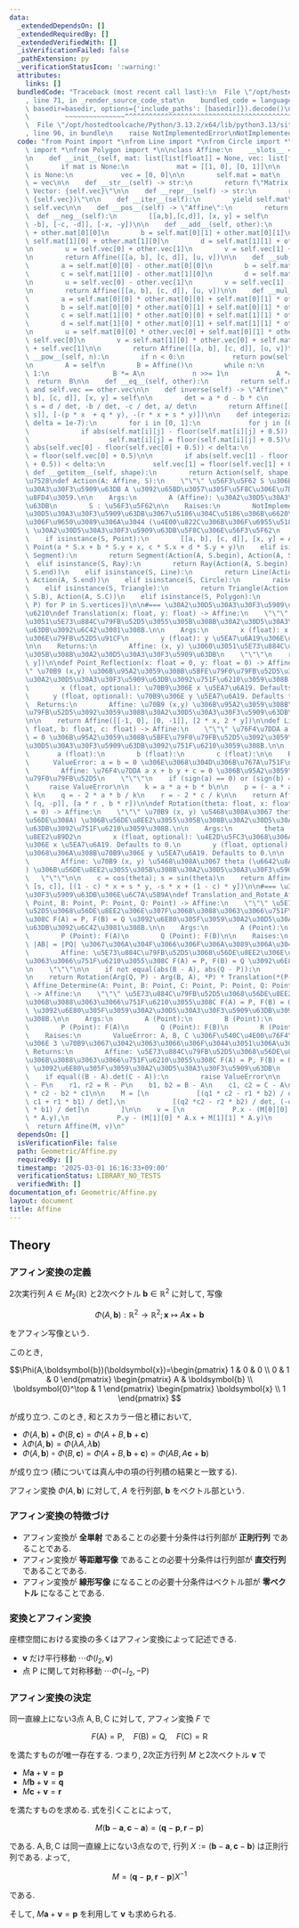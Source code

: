 ```yaml
---
data:
  _extendedDependsOn: []
  _extendedRequiredBy: []
  _extendedVerifiedWith: []
  _isVerificationFailed: false
  _pathExtension: py
  _verificationStatusIcon: ':warning:'
  attributes:
    links: []
  bundledCode: "Traceback (most recent call last):\n  File \"/opt/hostedtoolcache/Python/3.13.2/x64/lib/python3.13/site-packages/onlinejudge_verify/documentation/build.py\"\
    , line 71, in _render_source_code_stat\n    bundled_code = language.bundle(stat.path,\
    \ basedir=basedir, options={'include_paths': [basedir]}).decode()\n          \
    \         ~~~~~~~~~~~~~~~^^^^^^^^^^^^^^^^^^^^^^^^^^^^^^^^^^^^^^^^^^^^^^^^^^^^^^^^^^^^^^^^^^\n\
    \  File \"/opt/hostedtoolcache/Python/3.13.2/x64/lib/python3.13/site-packages/onlinejudge_verify/languages/python.py\"\
    , line 96, in bundle\n    raise NotImplementedError\nNotImplementedError\n"
  code: "from Point import *\nfrom Line import *\nfrom Circle import *\nfrom Triangle\
    \ import *\nfrom Polygon import *\n\nclass Affine:\n    __slots__ = ('mat', 'vec')\n\
    \n    def __init__(self, mat: list[list[float]] = None, vec: list[float] = None):\n\
    \        if mat is None:\n            mat = [[1, 0], [0, 1]]\n\n        if vec\
    \ is None:\n            vec = [0, 0]\n\n        self.mat = mat\n        self.vec\
    \ = vec\n\n    def __str__(self) -> str:\n        return f\"Matrix: {self.mat},\
    \ Vector: {self.vec}\"\n\n    def __repr__(self) -> str:\n        return f\"{self.__class__.__name__}({self.mat},\
    \ {self.vec})\"\n\n    def __iter__(self):\n        yield self.mat\n        yield\
    \ self.vec\n\n    def __pos__(self) -> \"Affine\":\n        return self\n\n  \
    \  def __neg__(self):\n        [[a,b],[c,d]], [x, y] = self\n        return Affine([[-a,\
    \ -b], [-c, -d]], [-x, -y])\n\n    def __add__(self, other):\n        a = self.mat[0][0]\
    \ + other.mat[0][0]\n        b = self.mat[0][1] + other.mat[0][1]\n        c =\
    \ self.mat[1][0] + other.mat[1][0]\n        d = self.mat[1][1] + other.mat[1][1]\n\
    \n        u = self.vec[0] + other.vec[1]\n        v = self.vec[1] + other.vec[1]\n\
    \n        return Affine([[a, b], [c, d]], [u, v])\n\n    def __sub__(self,other):\n\
    \        a = self.mat[0][0] - other.mat[0][0]\n        b = self.mat[0][1] - other.mat[0][1]\n\
    \        c = self.mat[1][0] - other.mat[1][0]\n        d = self.mat[1][1] - other.mat[1][1]\n\
    \n        u = self.vec[0] - other.vec[1]\n        v = self.vec[1] - other.vec[1]\n\
    \n        return Affine([[a, b], [c, d]], [u, v])\n\n    def __mul__(self, other):\n\
    \        a = self.mat[0][0] * other.mat[0][0] + self.mat[0][1] * other.mat[1][0]\n\
    \        b = self.mat[0][0] * other.mat[0][1] + self.mat[0][1] * other.mat[1][1]\n\
    \        c = self.mat[1][0] * other.mat[0][0] + self.mat[1][1] * other.mat[1][0]\n\
    \        d = self.mat[1][0] * other.mat[0][1] + self.mat[1][1] * other.mat[1][1]\n\
    \n        u = self.mat[0][0] * other.vec[0] + self.mat[0][1] * other.vec[1] +\
    \ self.vec[0]\n        v = self.mat[1][0] * other.vec[0] + self.mat[1][1] * other.vec[1]\
    \ + self.vec[1]\n\n        return Affine([[a, b], [c, d]], [u, v])\n\n    def\
    \ __pow__(self, n):\n        if n < 0:\n            return pow(self, -n).inverse()\n\
    \n        A = self\n        B = Affine()\n        while n:\n            if n &\
    \ 1:\n                B *= A\n            n >>= 1\n            A *= A\n      \
    \  return  B\n\n    def __eq__(self, other):\n        return self.mat == other.mat\
    \ and self.vec == other.vec\n\n    def inverse(self) -> \"Affine\":\n        [[a,\
    \ b], [c, d]], [x, y] = self\n\n        det = a * d - b * c\n        p, q, r,\
    \ s = d / det, -b / det, -c / det, a/ det\n        return Affine([[p, q], [r,\
    \ s]], [-(p * x  + q * y), -(r * x + s * y)])\n\n    def integerization(self,\
    \ delta = 1e-7):\n        for i in [0, 1]:\n            for j in [0, 1]:\n   \
    \             if abs(self.mat[i][j] - floor(self.mat[i][j] + 0.5)) < delta:\n\
    \                    self.mat[i][j] = floor(self.mat[i][j] + 0.5)\n\n        if\
    \ abs(self.vec[0] - floor(self.vec[0] + 0.5)) < delta:\n            self.vec[0]\
    \ = floor(self.vec[0] + 0.5)\n\n        if abs(self.vec[1] - floor(self.vec[1]\
    \ + 0.5)) < delta:\n            self.vec[1] = floor(self.vec[1] + 0.5)\n\n   \
    \ def __getitem__(self, shape):\n        return Action(self, shape)\n\n#=== \u4F5C\
    \u7528\ndef Action(A: Affine, S):\n    \"\"\" \u56F3\u5F62 S \u306B\u30A2\u30D5\
    \u30A3\u30F3\u5909\u63DB A \u3092\u65BD\u3057\u305F\u5F8C\u306E\u7D50\u679C\u3092\
    \u8FD4\u3059.\n\n    Args:\n        A (Affine): \u30A2\u30D5\u30A3\u30F3\u5909\
    \u63DB\n        S : \u56F3\u5F62\n\n    Raises:\n        NotImplemented: \u30A2\
    \u30D5\u30A3\u30F3\u5909\u63DB\u3067\u5186\u304C\u5186\u306B\u6620\u308B\u3068\
    \u306F\u9650\u3089\u306A\u3044 (\u4E00\u822C\u306B\u306F\u6955\u5186)\n\n    Returns:\
    \ \u30A2\u30D5\u30A3\u30F3\u5909\u63DB\u5F8C\u306E\u56F3\u5F62\n    \"\"\"\n\n\
    \    if isinstance(S, Point):\n        [[a, b], [c, d]], [x, y] = A\n        return\
    \ Point(a * S.x + b * S.y + x, c * S.x + d * S.y + y)\n    elif isinstance(S,\
    \ Segment):\n        return Segment(Action(A, S.begin), Action(A, S.end))\n  \
    \  elif isinstance(S, Ray):\n        return Ray(Action(A, S.begin), Action(A,\
    \ S.end))\n    elif isinstance(S, Line):\n        return Line(Action(A, S.begin),\
    \ Action(A, S.end))\n    elif isinstance(S, Circle):\n        raise NotImplemented\n\
    \    elif isinstance(S, Triangle):\n        return Triangle(Action(A, S.A), Action(A,\
    \ S.B), Action(A, S.C))\n    elif isinstance(S, Polygon):\n        return Polygon(*[Action(A,\
    \ P) for P in S.vertices])\n\n#=== \u30A2\u30D5\u30A3\u30F3\u5909\u63DB\u306E\u751F\
    \u6210\ndef Translation(x: float, y: float) -> Affine:\n    \"\"\" (x, y) \u3060\
    \u3051\u5E73\u884C\u79FB\u52D5\u3055\u305B\u308B\u30A2\u30D5\u30A3\u30F3\u5909\
    \u63DB\u3092\u6C42\u3081\u308B.\n\n    Args:\n        x (float): x \u5EA7\u6A19\
    \u306E\u79FB\u52D5\u91CF\n        y (float): y \u5EA7\u6A19\u306E\u79FB\u52D5\u91CF\
    \n\n    Returns:\n        Affine: (x, y) \u3060\u3051\u5E73\u884C\u79FB\u52D5\u3055\
    \u305B\u308B\u30A2\u30D5\u30A3\u30F3\u5909\u63DB\n    \"\"\"\n    return Affine(vec=[x,\
    \ y])\n\ndef Point_Reflection(x: float = 0, y: float = 0) -> Affine:\n    \"\"\
    \" \u70B9 (x,y) \u306B\u95A2\u3059\u308B\u5BFE\u79F0\u79FB\u52D5\u3092\u3059\u308B\
    \u30A2\u30D5\u30A3\u30F3\u5909\u63DB\u3092\u751F\u6210\u3059\u308B.\n\n    Args:\n\
    \        x (float, optional): \u70B9\u306E x \u5EA7\u6A19. Defaults to 0.\n  \
    \      y (float, optional): \u70B9\u306E y \u5EA7\u6A19. Defaults to 0.\n\n  \
    \  Returns:\n        Affine: \u70B9 (x,y) \u306B\u95A2\u3059\u308B\u5BFE\u79F0\
    \u79FB\u52D5\u3092\u3059\u308B\u30A2\u30D5\u30A3\u30F3\u5909\u63DB\n    \"\"\"\
    \n\n    return Affine([[-1, 0], [0, -1]], [2 * x, 2 * y])\n\ndef Line_Reflection(a:\
    \ float, b: float, c: float) -> Affine:\n    \"\"\" \u76F4\u7DDA a x + b y + c\
    \ = 0 \u306B\u95A2\u3059\u308B\u5BFE\u79F0\u79FB\u52D5\u3092\u3059\u308B\u30A2\
    \u30D5\u30A3\u30F3\u5909\u63DB\u3092\u751F\u6210\u3059\u308B.\n\n    Args:\n \
    \       a (float):\n        b (float):\n        c (float):\n\n    Raises:\n  \
    \      ValueError: a = b = 0 \u306E\u3068\u304D\u306B\u767A\u751F\n\n    Returns:\n\
    \        Affine: \u76F4\u7DDA a x + b y + c = 0 \u306B\u95A2\u3059\u308B\u5BFE\
    \u79F0\u79FB\u52D5\n    \"\"\"\n    if (sign(a) == 0) or (sign(b) == 0):\n   \
    \     raise ValueError\n\n    k = a * a + b * b\n\n    p = (- a * a + b * b) /\
    \ k\n    q = - 2 * a * b / k\n    r = - 2 * c / k\n\n    return Affine([[p, q],\
    \ [q, -p]], [a * r , b * r])\n\ndef Rotation(theta: float, x: float = 0, y: float\
    \ = 0) -> Affine:\n    \"\"\" \u70B9 (x, y) \u5468\u308A\u3067 theta (\u6642\u8A08\
    \u56DE\u308A) \u306B\u56DE\u8EE2\u3055\u305B\u308B\u30A2\u30D5\u30A3\u30F3\u5909\
    \u63DB\u3092\u751F\u6210\u3059\u308B.\n\n    Args:\n        theta (float): \u56DE\
    \u8EE2\u89D2\n        x (float, optional): \u4E2D\u5FC3\u3068\u306A\u308B\u70B9\
    \u306E x \u5EA7\u6A19. Defaults to 0.\n        y (float, optional): \u4E2D\u5FC3\
    \u3068\u306A\u308B\u70B9\u306E y \u5EA7\u6A19. Defaults to 0.\n\n    Returns:\n\
    \        Affine: \u70B9 (x, y) \u5468\u308A\u3067 theta (\u6642\u8A08\u56DE\u308A\
    ) \u306B\u56DE\u8EE2\u3055\u305B\u308B\u30A2\u30D5\u30A3\u30F3\u5909\u63DB\n \
    \   \"\"\"\n\n    c = cos(theta); s = sin(theta)\n    return Affine([[c, -s],\
    \ [s, c]], [(1 - c) * x + s * y, -s * x + (1 - c) * y])\n\n#=== \u30A2\u30D5\u30A3\
    \u30F3\u5909\u63DB\u306E\u6C7A\u5B9A\ndef Translation_and_Rotate_Affine_Determine(A:\
    \ Point, B: Point, P: Point, Q: Point) -> Affine:\n    \"\"\" \u5E73\u884C\u79FB\
    \u52D5\u3068\u56DE\u8EE2\u306E\u307F\u306B\u3088\u3063\u3066\u751F\u6210\u3055\
    \u308C F(A) = P, F(B) = Q \u3092\u6E80\u305F\u3059\u30A2\u30D5\u30A3\u30F3\u5909\
    \u63DB\u3092\u6C42\u3081\u308B.\n\n    Args:\n        A (Point):\n        B (Point):\n\
    \        P (Point): F(A)\n        Q (Point): F(B)\n\n    Raises:\n        ValueError:\
    \ |AB| = |PQ| \u3067\u306A\u304F\u3066\u306F\u306A\u3089\u306A\u3044.\n\n    Returns:\n\
    \        Affine: \u5E73\u884C\u79FB\u52D5\u3068\u56DE\u8EE2\u306E\u307F\u306B\u3088\
    \u3063\u3066\u751F\u6210\u3055\u308C F(A) = P, F(B) = Q \u3092\u6E80\u305F\u3059\
    \n    \"\"\"\n\n    if not equal(abs(B - A), abs(Q - P)):\n        raise ValueError\n\
    \n    return Rotation(Arg(Q, P) - Arg(B, A), *P) * Translation(*(P-A))\n\ndef\
    \ Affine_Determine(A: Point, B: Point, C: Point, P: Point, Q: Point, R: Point)\
    \ -> Affine:\n    \"\"\" \u5E73\u884C\u79FB\u52D5\u3068\u56DE\u8EE2\u306E\u307F\
    \u306B\u3088\u3063\u3066\u751F\u6210\u3055\u308C F(A) = P, F(B) = Q, F(C) = R\
    \ \u3092\u6E80\u305F\u3059\u30A2\u30D5\u30A3\u30F3\u5909\u63DB\u3092\u6C42\u3081\
    \u308B.\n\n    Args:\n        A (Point):\n        B (Point):\n        C (Point):\n\
    \        P (Point): F(A)\n        Q (Point): F(B)\n        R (Point): F(C)\n\n\
    \    Raises:\n        ValueError: A, B, C \u306F\u540C\u4E00\u76F4\u7DDA\u4E0A\
    \u306E 3 \u70B9\u3067\u3042\u3063\u3066\u306F\u3044\u3051\u306A\u3044.\n\n   \
    \ Returns:\n        Affine: \u5E73\u884C\u79FB\u52D5\u3068\u56DE\u8EE2\u306E\u307F\
    \u306B\u3088\u3063\u3066\u751F\u6210\u3055\u308C F(A) = P, F(B) = Q, F(C) = R\
    \ \u3092\u6E80\u305F\u3059\u30A2\u30D5\u30A3\u30F3\u5909\u63DB\n    \"\"\"\n\n\
    \    if equal((B - A).det(C - A)):\n        raise ValueError\n\n    q1, q2 = Q\
    \ - P\n    r1, r2 = R - P\n    b1, b2 = B - A\n    c1, c2 = C - A\n    det = b1\
    \ * c2 - b2 * c1\n\n    M = [\n            [(q1 * c2 - r1 * b2) / det, (-q1 *\
    \ c1 + r1 * b1) / det],\n            [(q2 *c2 - r2 * b2) / det, (-q2 * c1 + r2\
    \ * b1) / det]\n        ]\n\n    v = [\n            P.x - (M[0][0] * A.x + M[0][1]\
    \ * A.y),\n            P.y - (M[1][0] * A.x + M[1][1] * A.y)\n        ]\n\n  \
    \  return Affine(M, v)\n"
  dependsOn: []
  isVerificationFile: false
  path: Geometric/Affine.py
  requiredBy: []
  timestamp: '2025-03-01 16:16:33+09:00'
  verificationStatus: LIBRARY_NO_TESTS
  verifiedWith: []
documentation_of: Geometric/Affine.py
layout: document
title: Affine
---
```


## Theory

### アフィン変換の定義

2次実行列 $A \in M_2(\mathbb{R})$ と2次ベクトル $\boldsymbol{b} \in \mathbb{R}^2$ に対して, 写像

$$\Phi(A, \boldsymbol{b}): \mathbb{R}^2 \to \mathbb{R}^2; \boldsymbol{x} \mapsto A \boldsymbol{x}+\boldsymbol{b}$$

をアフィン写像という.

このとき,

$$\Phi(A,\boldsymbol{b})(\boldsymbol{x})=\begin{pmatrix} 1 & 0 & 0 \\ 0 & 1 & 0 \end{pmatrix} \begin{pmatrix} A & \boldsymbol{b} \\ \boldsymbol{0}^\top & 1 \end{pmatrix} \begin{pmatrix} \boldsymbol{x} \\ 1 \end{pmatrix} $$

が成り立つ. このとき, 和とスカラー倍と積において,

* $\Phi(A, \boldsymbol{b})+\Phi(B, \boldsymbol{c})=\Phi(A+B, \boldsymbol{b}+\boldsymbol{c})$
* $\lambda \Phi(A, \boldsymbol{b})=\Phi(\lambda A, \lambda \boldsymbol{b})$
* $\Phi(A, \boldsymbol{b}) \circ \Phi(B, \boldsymbol{c})=\Phi(A+B, \boldsymbol{b}+\boldsymbol{c})=\Phi(AB, A \boldsymbol{c}+\boldsymbol{b})$

が成り立つ (積については真ん中の項の行列積の結果と一致する).

アフィン変換 $\Phi(A,\boldsymbol{b})$ に対して, $A$ を行列部, $\boldsymbol{b}$ をベクトル部という.

### アフィン変換の特徴づけ

* アフィン変換が **全単射** であることの必要十分条件は行列部が **正則行列** であることである.
* アフィン変換が **等距離写像** であることの必要十分条件は行列部が **直交行列** であることである.
* アフィン変換が **線形写像** になることの必要十分条件はベクトル部が **零ベクトル** になることである.

### 変換とアフィン変換

座標空間における変換の多くはアフィン変換によって記述できる.

* $\boldsymbol{v}$ だけ平行移動 $\cdots \Phi(I_2, \boldsymbol{v})$
* 点 $\mathrm{P}$ に関して対称移動 $\cdots \Phi(-I_2, -\mathrm{P})$

### アフィン変換の決定

同一直線上にない3点 $\mathrm{A}, \mathrm{B}, \mathrm{C}$ に対して, アフィン変換 $F$ で

$$F(\mathrm{A})=\mathrm{P}, \quad F(\mathrm{B})=\mathrm{Q}, \quad F(\mathrm{C})=\mathrm{R}$$

を満たすものが唯一存在する. つまり, 2次正方行列 $M$ と2次ベクトル $\boldsymbol{v}$ で

* $M \boldsymbol{a}+\boldsymbol{v}=\boldsymbol{p}$
* $M \boldsymbol{b}+\boldsymbol{v}=\boldsymbol{q}$
* $M \boldsymbol{c}+\boldsymbol{v}=\boldsymbol{r}$

を満たすものを求める. 式を引くことによって,

$$M (\boldsymbol{b}-\boldsymbol{a}, \boldsymbol{c}-\boldsymbol{a})=(\boldsymbol{q}-\boldsymbol{p}, \boldsymbol{r}-\boldsymbol{p})$$

である. $\mathrm{A}, \mathrm{B}, \mathrm{C}$ は同一直線上にない3点なので, 行列 $X:=(\boldsymbol{b}-\boldsymbol{a}, \boldsymbol{c}-\boldsymbol{b})$ は正則行列である. よって,

$$M=(\boldsymbol{q}-\boldsymbol{p}, \boldsymbol{r}-\boldsymbol{p})X^{-1}$$

である.

そして, $M \boldsymbol{a}+\boldsymbol{v}=\boldsymbol{p}$ を利用して $\boldsymbol{v}$ も求められる.
